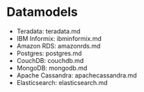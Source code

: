 # Datamodels

* Teradata: teradata.md
* IBM Informix: ibminformix.md
* Amazon RDS: amazonrds.md
* Postgres: postgres.md
* CouchDB: couchdb.md
* MongoDB: mongodb.md
* Apache Cassandra: apachecassandra.md
* Elasticsearch: elasticsearch.md
